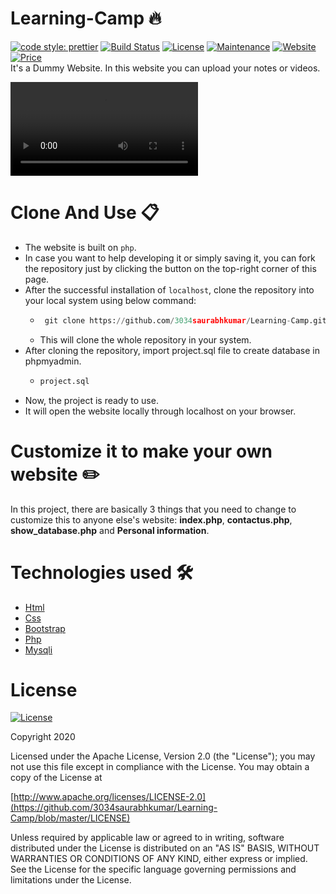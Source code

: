 # Learning-Camp 🔥
  <a href="https://github.com/prettier/prettier"><img alt="code style: prettier" src="https://img.shields.io/badge/code_style-prettier-ff69b4.svg?style=flat-square?style=flat-square" /></a>
  <a href="https://travis-ci.org/badges/badgerbadgerbadger"><img alt="Build Status" src="http://img.shields.io/travis/badges/badgerbadgerbadger.svg?style=flat-square?style=flat-square" /></a>
  <a href="http://www.apache.org/licenses/LICENSE-2.0"><img alt="License" src="https://img.shields.io/badge/License-Apache%202.0-blue.svg?style=flat-square?style=flat-square" /></a>
  <a href="https://github.com/ashutosh1919/masterPortfolio/commits/master"><img alt="Maintenance" src="https://img.shields.io/badge/maintained-yes-green.svg?style=flat-square" /></a>
<a href="http://www.apache.org/licenses/LICENSE-2.0"><img alt="Website" src="https://img.shields.io/badge/website-up-yellow?style=flat-square" /></a>
<a href="https://img.shields.io/badge/price-free-ff69b4"><img alt="Price" src="https://img.shields.io/badge/price-free-ff69b4?style=flat-square" /></a><br>
It's a Dummy Website. In this website you can upload your notes or videos.

![](docs/project.mp4)

# Clone And Use 📋
- The website is built on `php`.
- In case you want to help developing it or simply saving it, you can fork the repository just by clicking the button on the top-right corner of this page.
- After the successful installation of `localhost`, clone the repository into your local system using below command:
    - ```python
       git clone https://github.com/3034saurabhkumar/Learning-Camp.git
       ```
    - This will clone the whole repository in your system.
- After cloning the repository, import project.sql file to create database in phpmyadmin.
    - ```python
      project.sql
      ```
- Now, the project is ready to use. 
- It will open the website locally through localhost on your browser.

# Customize it to make your own website ✏️
In this project, there are basically 3 things that you need to change to customize this to anyone else's website: **index.php**, **contactus.php**, **show_database.php** and **Personal information**.

# Technologies used 🛠️

- [Html]()
- [Css]() 
- [Bootstrap](https://getbootstrap.com/docs/4.5/getting-started/introduction/) 
- [Php]()
- [Mysqli]()

# License

[![License](https://img.shields.io/badge/License-Apache%202.0-blue.svg)](http://www.apache.org/licenses/LICENSE-2.0)

Copyright 2020

Licensed under the Apache License, Version 2.0 (the "License");
you may not use this file except in compliance with the License.
You may obtain a copy of the License at

  [http://www.apache.org/licenses/LICENSE-2.0](https://github.com/3034saurabhkumar/Learning-Camp/blob/master/LICENSE)
  
Unless required by applicable law or agreed to in writing, software
distributed under the License is distributed on an "AS IS" BASIS,
WITHOUT WARRANTIES OR CONDITIONS OF ANY KIND, either express or implied.
See the License for the specific language governing permissions and
limitations under the License.

